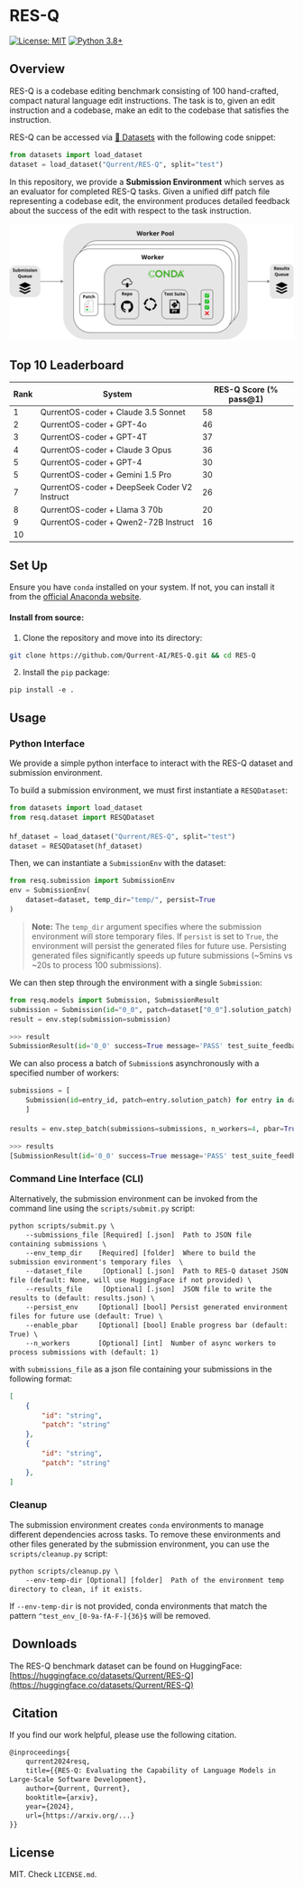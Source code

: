 # RES-Q
[![License: MIT](https://img.shields.io/badge/License-MIT-yellow.svg)](https://opensource.org/licenses/MIT)
[![Python 3.8+](https://img.shields.io/badge/python-3.8+-blue.svg)](https://www.python.org/downloads/release/python-380/)

## Overview
RES-Q is a codebase editing benchmark consisting of 100 hand-crafted, compact natural language edit instructions.
The task is to, given an edit instruction and a codebase, make an edit to the codebase that satisfies the instruction.

RES-Q can be accessed via [🤗 Datasets](https://huggingface.co/datasets/Qurrent/RES-Q) with the following code snippet:
```python
from datasets import load_dataset
dataset = load_dataset("Qurrent/RES-Q", split="test")
```
In this repository, we provide a **Submission Environment** which serves as an evaluator for completed RES-Q tasks. Given a unified diff patch file representing a codebase edit, the environment produces detailed feedback about the success of the edit with respect to the task instruction.

![Environment Diagram](assets/environment.png)

## Top 10 Leaderboard

| Rank | System | RES-Q Score (% pass@1) |
|------|--------|----------------------|
| 1    | QurrentOS-coder + Claude 3.5 Sonnet | 58 |
| 2    | QurrentOS-coder + GPT-4o | 46 |
| 3    | QurrentOS-coder + GPT-4T | 37 |
| 4    | QurrentOS-coder + Claude 3 Opus | 36 |
| 5    | QurrentOS-coder + GPT-4 | 30 |
| 5    | QurrentOS-coder + Gemini 1.5 Pro | 30 |
| 7    | QurrentOS-coder + DeepSeek Coder V2 Instruct | 26 |
| 8    | QurrentOS-coder + Llama 3 70b | 20 |
| 9    | QurrentOS-coder + Qwen2-72B Instruct | 16 |
| 10    |  |  |


##  Set Up

Ensure you have `conda` installed on your system. If not, you can install it from the [official Anaconda website](https://www.anaconda.com/products/individual).

#### Install from source:
1. Clone the repository and move into its directory:

```bash
git clone https://github.com/Qurrent-AI/RES-Q.git && cd RES-Q
```

2. Install the `pip` package:

```
pip install -e .
```

## Usage

### Python Interface
We provide a simple python interface to interact with the RES-Q dataset and submission environment.

To build a submission environment, we must first instantiate a `RESQDataset`:
```python
from datasets import load_dataset
from resq.dataset import RESQDataset

hf_dataset = load_dataset("Qurrent/RES-Q", split="test")
dataset = RESQDataset(hf_dataset)
```

Then, we can instantiate a `SubmissionEnv` with the dataset:  
```python
from resq.submission import SubmissionEnv
env = SubmissionEnv(
    dataset=dataset, temp_dir="temp/", persist=True
)
```
> **Note:**
> The `temp_dir` argument specifies where the submission environment will store temporary files. If `persist` is set to `True`, the environment will persist the generated files for future use. Persisting generated files significantly speeds up future submissions (~5mins vs ~20s to process 100 submissions).

We can then step through the environment with a single `Submission`: 
```python
from resq.models import Submission, SubmissionResult
submission = Submission(id="0_0", patch=dataset["0_0"].solution_patch)
result = env.step(submission=submission)
```
```python
>>> result
SubmissionResult(id='0_0' success=True message='PASS' test_suite_feedback='')
```

We can also process a batch of `Submission`s asynchronously with a specified number of workers:
```python
submissions = [
    Submission(id=entry_id, patch=entry.solution_patch) for entry in dataset
    ]

results = env.step_batch(submissions=submissions, n_workers=4, pbar=True)
```
```python
>>> results
[SubmissionResult(id='0_0' success=True message='PASS' test_suite_feedback=''), ...]
```

### Command Line Interface (CLI)
Alternatively, the submission environment can be invoked from the command line using the `scripts/submit.py` script:

```
python scripts/submit.py \
    --submissions_file [Required] [.json]  Path to JSON file containing submissions \
    --env_temp_dir    [Required] [folder]  Where to build the submission environment's temporary files  \
    --dataset_file     [Optional] [.json]  Path to RES-Q dataset JSON file (default: None, will use HuggingFace if not provided) \
    --results_file     [Optional] [.json]  JSON file to write the results to (default: results.json) \
    --persist_env     [Optional] [bool] Persist generated environment files for future use (default: True) \
    --enable_pbar     [Optional] [bool] Enable progress bar (default: True) \
    --n_workers       [Optional] [int]  Number of async workers to process submissions with (default: 1)
```

with `submissions_file` as a json file containing your submissions in the following format:

```json
[
	{
		"id": "string",
		"patch": "string"
	},
	{
		"id": "string",
		"patch": "string"
	},
]
```

### Cleanup
The submission environment creates `conda` environments to manage different dependencies across tasks. To remove these environments and other files generated by the submission environment, you can use the `scripts/cleanup.py` script:

```
python scripts/cleanup.py \
    --env-temp-dir [Optional] [folder]  Path of the environment temp directory to clean, if it exists.
```

If `--env-temp-dir` is not provided, conda environments that match the pattern `^test_env_[0-9a-fA-F-]{36}$` will be removed.


## ️ Downloads
The RES-Q benchmark dataset can be found on HuggingFace: [https://huggingface.co/datasets/Qurrent/RES-Q](https://huggingface.co/datasets/Qurrent/RES-Q)

## ️ Citation
If you find our work helpful, please use the following citation.

```
@inproceedings{
    qurrent2024resq,
    title={{RES-Q: Evaluating the Capability of Language Models in Large-Scale Software Development},
    author={Qurrent, Qurrent},
    booktitle={arxiv},
    year={2024},
    url={https://arxiv.org/...}
}}
```

## License
MIT. Check `LICENSE.md`.
